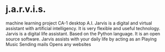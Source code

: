 # j.a.r.v.i.s.
machine learning project  CA-1   desktop A.I.
Jarvis is a digital and virtual assistant with artificial  intelligency.
It is very flexible and useful technology.
Jarvis is a digital life assistant.
Based on the Python language.
It is an open source software.
Jarvis assists with your daily life by acting as an
Playing Music 
Sending mails
Opens any websites
